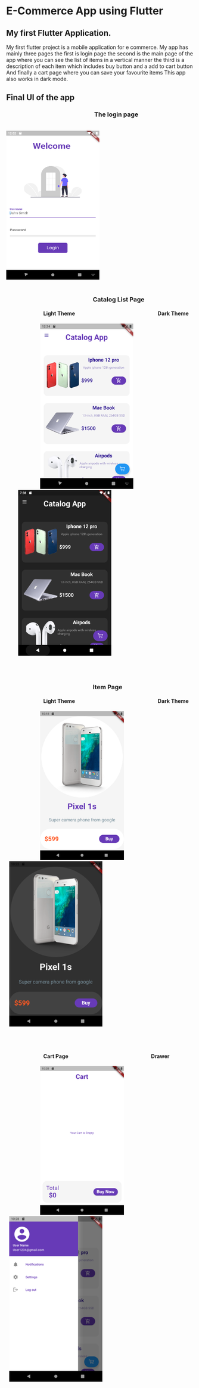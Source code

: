 <h1>E-Commerce App using Flutter</h1>

<h2> My first Flutter Application.</h2>
<p>
My first flutter project is a mobile application for e commerce. My app has mainly three pages
 the first is login page
 the second is the main page of the app where you can see the list of items in a vertical manner
 the third is a description of each item which includes buy button and a add to cart button
 And finally a cart page where you can save your favourite items
 This app also works in dark mode.</p>

<h2>Final UI of the app</h2>
<!--//*********************************************************************************************//-->
<h3> &nbsp; &nbsp; &nbsp; &nbsp; &nbsp; &nbsp; &nbsp; &nbsp; &nbsp; &nbsp; &nbsp; &nbsp; &nbsp; &nbsp; &nbsp; &nbsp; &nbsp; &nbsp; &nbsp; &nbsp; &nbsp; &nbsp; &nbsp; &nbsp; &nbsp; &nbsp; &nbsp; &nbsp; &nbsp; &nbsp; &nbsp;The login page</h3>
&nbsp; &nbsp; &nbsp; &nbsp; &nbsp; &nbsp; &nbsp; &nbsp; &nbsp; &nbsp; &nbsp; &nbsp; &nbsp; &nbsp; &nbsp; &nbsp; &nbsp; &nbsp; &nbsp; &nbsp; &nbsp; &nbsp; &nbsp; &nbsp; &nbsp; &nbsp; &nbsp; &nbsp; &nbsp; &nbsp; &nbsp; &nbsp; &nbsp; &nbsp; &nbsp; &nbsp; &nbsp; &nbsp; &nbsp; &nbsp; &nbsp; &nbsp; &nbsp; <img src="ios/Runner/Assets.xcassets/AppIcon.appiconset/image_2.png", height="400", width="250"></img>
<!--//*********************************************************************************************//-->
<br>
<br>
<h3>&nbsp; &nbsp; &nbsp; &nbsp; &nbsp; &nbsp; &nbsp; &nbsp; &nbsp; &nbsp; &nbsp; &nbsp; &nbsp; &nbsp; &nbsp; &nbsp; &nbsp; &nbsp; &nbsp; &nbsp; &nbsp; &nbsp; &nbsp; &nbsp; &nbsp; &nbsp; &nbsp; &nbsp; &nbsp; &nbsp; Catalog List Page</h3>

<h4> &nbsp; &nbsp; &nbsp; &nbsp; &nbsp; &nbsp; &nbsp; &nbsp; &nbsp; &nbsp; &nbsp; &nbsp; &nbsp; &nbsp; &nbsp; Light Theme   &nbsp; &nbsp; &nbsp; &nbsp; &nbsp; &nbsp; &nbsp; &nbsp; &nbsp; &nbsp; &nbsp; &nbsp; &nbsp; &nbsp; &nbsp; &nbsp; &nbsp; &nbsp; &nbsp; &nbsp; &nbsp; &nbsp; &nbsp; &nbsp; &nbsp; &nbsp; &nbsp; &nbsp; &nbsp; &nbsp; &nbsp; &nbsp; &nbsp; Dark Theme</h4>
<p>
&nbsp; &nbsp; &nbsp; &nbsp; &nbsp; &nbsp; &nbsp; &nbsp; &nbsp; &nbsp; &nbsp; &nbsp;<img src="ios/Runner/Assets.xcassets/AppIcon.appiconset/image_3.png",height="400", width="250"> &nbsp; &nbsp; &nbsp; &nbsp; &nbsp; &nbsp; &nbsp; &nbsp; &nbsp; &nbsp; &nbsp; &nbsp; &nbsp; &nbsp; &nbsp; &nbsp; &nbsp; &nbsp; &nbsp; &nbsp; &nbsp; &nbsp; &nbsp; &nbsp; <img src="ios/Runner/Assets.xcassets/AppIcon.appiconset/list_page_dark_theme.png",height="400", width="250"></img>
</p>
<!--//*********************************************************************************************//-->
<br>
<br>
<h3> &nbsp; &nbsp; &nbsp; &nbsp; &nbsp; &nbsp; &nbsp; &nbsp; &nbsp; &nbsp; &nbsp; &nbsp; &nbsp; &nbsp; &nbsp; &nbsp; &nbsp; &nbsp; &nbsp; &nbsp; &nbsp; &nbsp; &nbsp; &nbsp; &nbsp; &nbsp; &nbsp; &nbsp; &nbsp; &nbsp; Item Page</h3>

<h4> &nbsp; &nbsp; &nbsp; &nbsp; &nbsp; &nbsp; &nbsp; &nbsp; &nbsp; &nbsp; &nbsp; &nbsp; &nbsp; &nbsp; &nbsp; Light Theme   &nbsp; &nbsp; &nbsp; &nbsp; &nbsp; &nbsp; &nbsp; &nbsp; &nbsp; &nbsp; &nbsp; &nbsp; &nbsp; &nbsp; &nbsp; &nbsp; &nbsp; &nbsp; &nbsp; &nbsp; &nbsp; &nbsp; &nbsp; &nbsp; &nbsp; &nbsp; &nbsp; &nbsp; &nbsp; &nbsp; &nbsp; &nbsp; &nbsp; Dark Theme</h4>
<p>
&nbsp; &nbsp; &nbsp; &nbsp; &nbsp; &nbsp; &nbsp; &nbsp; &nbsp; &nbsp; &nbsp; &nbsp;<img src="ios/Runner/Assets.xcassets/AppIcon.appiconset/image_5.png", height="400" ,width="250"> &nbsp; &nbsp; &nbsp; &nbsp; &nbsp; &nbsp; &nbsp; &nbsp; &nbsp; &nbsp; &nbsp; &nbsp; &nbsp; &nbsp; &nbsp; &nbsp; &nbsp; &nbsp; &nbsp; &nbsp; &nbsp; &nbsp; &nbsp; &nbsp; <img src="ios/Runner/Assets.xcassets/AppIcon.appiconset/image_6.png",height="400", width="250"></img>
</p>
<!--//***************************************************************************************************//-->
<br>
<br>
<h4> &nbsp; &nbsp; &nbsp; &nbsp; &nbsp; &nbsp; &nbsp; &nbsp; &nbsp; &nbsp; &nbsp; &nbsp; &nbsp; &nbsp; &nbsp; Cart Page   &nbsp; &nbsp; &nbsp; &nbsp; &nbsp; &nbsp; &nbsp; &nbsp; &nbsp; &nbsp; &nbsp; &nbsp; &nbsp; &nbsp; &nbsp; &nbsp; &nbsp; &nbsp; &nbsp; &nbsp; &nbsp; &nbsp; &nbsp; &nbsp; &nbsp; &nbsp; &nbsp; &nbsp; &nbsp; &nbsp; &nbsp; &nbsp; &nbsp; Drawer</h4>
<p>
&nbsp; &nbsp; &nbsp; &nbsp; &nbsp; &nbsp; &nbsp; &nbsp; &nbsp; &nbsp; &nbsp; &nbsp;<img src="ios/Runner/Assets.xcassets/AppIcon.appiconset/image_8.png", height="400" ,width="250"> &nbsp; &nbsp; &nbsp; &nbsp; &nbsp; &nbsp; &nbsp; &nbsp; &nbsp; &nbsp; &nbsp; &nbsp; &nbsp; &nbsp; &nbsp; &nbsp; &nbsp; &nbsp; &nbsp; &nbsp; &nbsp; &nbsp; &nbsp; &nbsp; <img src="ios/Runner/Assets.xcassets/AppIcon.appiconset/image_7.png",height="400", width="250"></img>
</p>


